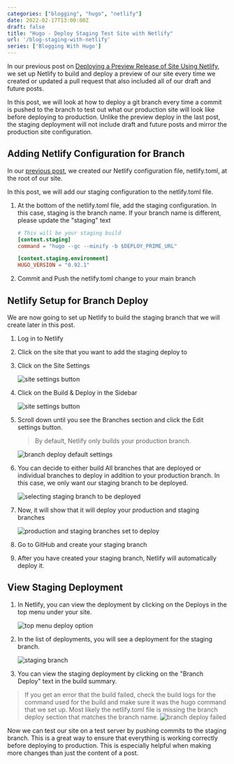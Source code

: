 ```yaml
---
categories: ["blogging", "hugo", "netlify"]
date: 2022-02-17T13:00:00Z
draft: false
title: "Hugo - Deploy Staging Test Site with Netlify"
url: '/blog-staging-with-netlify'
series: ['Blogging With Hugo']
---
```

In our previous post on [Deploying a Preview Release of Site Using Netlify](/blog-preview-with-netlify), we set up Netlify to build and deploy a preview of our site every time we created or updated a pull request that also included all of our draft and future posts.

In this post, we will look at how to deploy a git branch every time a commit is pushed to the branch to test out what our production site will look like before deploying to production. Unlike the preview deploy in the last post, the staging deployment will not include draft and future posts and mirror the production site configuration.

<!--more-->

## Adding Netlify Configuration for Branch

In our [previous post](/blog-preview-with-netlify), we created our Netlify configuration file, netlify.toml, at the root of our site.

In this post, we will add our staging configuration to the netlify.toml file.

1. At the bottom of the netlify.toml file, add the staging configuration. In this case, staging is the branch name. If your branch name is different, please update the "staging" text

    ```toml
    # This will be your staging build
    [context.staging]
    command = "hugo --gc --minify -b $DEPLOY_PRIME_URL"

    [context.staging.environment]
    HUGO_VERSION = "0.92.1"
    ```

1. Commit and Push the netlify.toml change to your main branch

## Netlify Setup for Branch Deploy

We are now going to set up Netlify to build the staging branch that we will create later in this post.

1. Log in to Netlify
1. Click on the site that you want to add the staging deploy to
1. Click on the Site Settings

    ![site settings button](/images/hugo/deploy-netlify-preview/netlify-preview-step-1.png)

1. Click on the Build & Deploy in the Sidebar

    ![site settings button](/images/hugo/deploy-netlify-preview/netlify-preview-step-2.png)

1. Scroll down until you see the Branches section and click the Edit settings button.
   > By default, Netlify only builds your production branch.

    ![branch deploy default settings](/images/hugo/deploy-netlify-staging/netlify-branch-deploy-step-1.png)

1. You can decide to either build All branches that are deployed or individual branches to deploy in addition to your production branch. In this case, we only want our staging branch to be deployed.

    ![selecting staging branch to be deployed](/images/hugo/deploy-netlify-staging/netlify-branch-deploy-step-3.png)

1. Now, it will show that it will deploy your production and staging branches

    ![production and staging branches set to deploy](/images/hugo/deploy-netlify-staging/netlify-branch-deploy-step-4.png)

1. Go to GitHub and create your staging branch
1. After you have created your staging branch, Netlify will automatically deploy it.

## View Staging Deployment

1. In Netlify, you can view the deployment by clicking on the Deploys in the top menu under your site.

    ![top menu deploy option](/images/hugo/deploy-netlify-staging/netlify-branch-deploy-step-5.png)

1. In the list of deployments, you will see a deployment for the staging branch.

    ![staging branch ](/images/hugo/deploy-netlify-staging/netlify-branch-deploy-step-7.png)

1. You can view the staging deployment by clicking on the "Branch Deploy" text in the build summary.

> If you get an error that the build failed, check the build logs for the command used for the build and make sure it was the hugo command that we set up. Most likely the netlify.toml file is missing the branch deploy section that matches the branch name. ![branch deploy failed](/images/hugo/deploy-netlify-staging/netlify-branch-deploy-step-6.png)

Now we can test our site on a test server by pushing commits to the staging branch. This is a great way to ensure that everything is working correctly before deploying to production. This is especially helpful when making more changes than just the content of a post.
